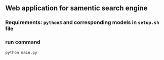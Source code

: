 ## Web application for samentic search engine

### Requirements: `python3` and corresponding models in `setup.sh` file
### run command
```
python main.py
```